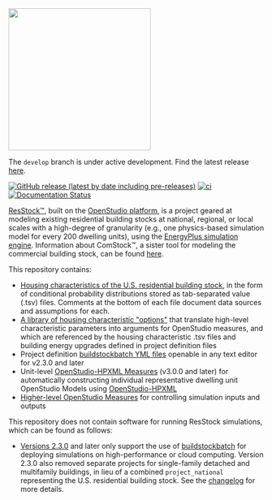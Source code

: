 <img src="https://user-images.githubusercontent.com/1276021/85608250-1ff46b80-b612-11ea-903e-4ced367e5940.jpg" width="280">

The `develop` branch is under active development. Find the latest release [here](https://github.com/NREL/resstock/releases).

[![GitHub release (latest by date including pre-releases)](https://img.shields.io/github/v/release/NREL/resstock?include_prereleases)](https://github.com/NREL/resstock/releases)
[![ci](https://github.com/NREL/resstock/workflows/ci/badge.svg)](https://github.com/NREL/resstock/actions)
[![Documentation Status](https://readthedocs.org/projects/resstock/badge/?version=latest)](https://resstock.readthedocs.io/en/latest/?badge=latest)

[ResStock™](https://www.nrel.gov/buildings/resstock.html), built on the [OpenStudio platform](http://openstudio.net), is a project geared at modeling existing residential building stocks at national, regional, or local scales with a high-degree of granularity (e.g., one physics-based simulation model for every 200 dwelling units), using the [EnergyPlus simulation engine](http://energyplus.net). Information about ComStock™, a sister tool for modeling the commercial building stock, can be found [here](https://www.nrel.gov/buildings/comstock.html). 

This repository contains:

- [Housing characteristics of the U.S. residential building stock](https://github.com/NREL/resstock/tree/main/project_national/housing_characteristics), in the form of conditional probability distributions stored as tab-separated value (.tsv) files. Comments at the bottom of each file document data sources and assumptions for each.
- [A library of housing characteristic "options"](https://github.com/NREL/resstock/blob/main/resources/options_lookup.tsv) that translate high-level characteristic parameters into arguments for OpenStudio measures, and which are referenced by the housing characteristic .tsv files and building energy upgrades defined in project definition files
- Project definition [buildstockbatch YML files](https://github.com/NREL/resstock/blob/main/project_national/national_baseline.yml) openable in any text editor for v2.3.0 and later
- Unit-level [OpenStudio-HPXML Measures](https://github.com/NREL/resstock/tree/main/resources/hpxml-measures) (v3.0.0 and later) for automatically constructing individual representative dwelling unit OpenStudio Models using [OpenStudio-HPXML](https://github.com/NREL/OpenStudio-HPXML)
- [Higher-level OpenStudio Measures](https://github.com/NREL/resstock/tree/main/measures) for controlling simulation inputs and outputs

This repository does not contain software for running ResStock simulations, which can be found as follows:

 - [Versions 2.3.0](https://github.com/NREL/resstock/releases/tag/v2.3.0) and later only support the use of [buildstockbatch](https://github.com/NREL/buildstockbatch) for deploying simulations on high-performance or cloud computing. Version 2.3.0 also removed separate projects for single-family detached and multifamily buildings, in lieu of a combined `project_national` representing the U.S. residential building stock. See the [changelog](https://github.com/NREL/resstock/blob/main/CHANGELOG.md) for more details. 
